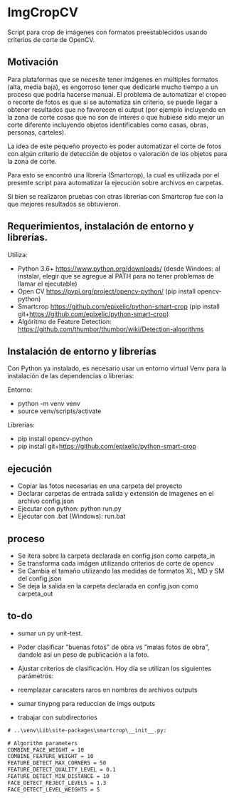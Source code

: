 
# ImgCropCV

Script para crop de imágenes con formatos preestablecidos usando criterios de corte de OpenCV.


## Motivación

Para plataformas que se necesite tener imágenes en múltiples formatos (alta, media baja), es engorroso tener que dedicarle mucho tiempo a un proceso que podría hacerse manual. El problema de automatizar el cropeo o recorte de fotos es que si se automatiza sin criterio, se puede llegar a obtener resultados que no favorecen el output (por ejemplo incluyendo en la zona de corte cosas que no son de interés o que hubiese sido mejor un corte diferente incluyendo objetos identificables como casas, obras, personas, carteles). 

La idea de este pequeño proyecto es poder automatizar el corte de fotos con algún criterio de detección de objetos o valoración de los objetos para la zona de corte.

Para esto se encontró una librería (Smartcrop), la cual es utilizada por el presente script para automatizar la ejecución sobre archivos en carpetas.

Si bien se realizaron pruebas con otras librerías con Smartcrop fue con la que mejores resultados se obtuvieron.

## Requerimientos, instalación de entorno y librerías.

Utiliza: 

* Python 3.6+ https://www.python.org/downloads/ (desde Windoes: al instalar, elegir que se agregue al PATH para no tener problemas de llamar el ejecutable)
* Open CV https://pypi.org/project/opencv-python/ (pip install opencv-python)
* Smartcrop https://github.com/epixelic/python-smart-crop (pip install git+https://github.com/epixelic/python-smart-crop)
* Algóritmo de Feature Detection: https://github.com/thumbor/thumbor/wiki/Detection-algorithms

## Instalación de entorno y librerías

Con Python ya instalado, es necesario usar un entorno virtual Venv para la instalación de las dependencias o librerias:

Entorno:

- python -m venv venv
- source venv/scripts/activate

Librerías:

- pip install opencv-python
- pip install git+https://github.com/epixelic/python-smart-crop

## ejecución

- Copiar las fotos necesarias en una carpeta del proyecto
- Declarar carpetas de entrada salida y extensión de imagenes en el archivo config.json
- Ejecutar con python: python run.py 
- Ejecutar con .bat (Windows): run.bat

## proceso

- Se itera sobre la carpeta declarada en config.json como carpeta_in
- Se transforma cada imágen utilizando criterios de corte de opencv
- Se Cambia el tamaño utilizando las medidas de formatos XL, MD y SM del config.json
- Se deja la salida en la carpeta declarada en config.json como carpeta_out

## to-do

* sumar un py unit-test.

* Poder clasificar "buenas fotos" de obra vs "malas fotos de obra", dandole así un peso de publicación a la foto.

* Ajustar criterios de clasificación. Hoy día se utilizan los siguientes parámetros:

* reemplazar caracaters raros en nombres de archivos  outputs

* sumar tinypng para reduccion de imgs outputs

* trabajar con subdirectorios 


```txt
# ..\venv\Lib\site-packages\smartcrop\__init__.py:

# Algorithm parameters
COMBINE_FACE_WEIGHT = 10
COMBINE_FEATURE_WEIGHT = 10
FEATURE_DETECT_MAX_CORNERS = 50
FEATURE_DETECT_QUALITY_LEVEL = 0.1
FEATURE_DETECT_MIN_DISTANCE = 10
FACE_DETECT_REJECT_LEVELS = 1.3
FACE_DETECT_LEVEL_WEIGHTS = 5
```
